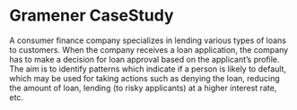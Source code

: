 # Gramener CaseStudy  
A consumer finance company specializes in lending various types of loans to customers. 
When the company receives a loan application, the company has to make a decision for loan 
approval based on the applicant’s profile. The aim is to identify patterns which indicate if a 
person is likely to default, which may be used for taking actions such as denying the loan, reducing the 
amount of loan, lending (to risky applicants) at a higher interest rate, etc.
